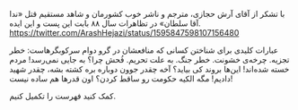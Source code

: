 با تشکر از آقای آرش حجازی، مترجم و ناشر خوب کشورمان و شاهد مستقیم قتل «ندا آقا سلطان» در تظاهرات سال ۸۸ بابت این پست و این ایده.
https://twitter.com/ArashHejazi/status/1595847598107156480

عبارات کلیدی برای شناختن کسانی که منافعشان در گرو دوام سرکوبگرهاست:
خطر تجزیه.
چرخه‌ی خشونت.
خطر جنگ.
به علت تحریم.
فُحش چرا؟
به جایی نمی‌رسد!
مردم خسته شده‌اند!
این‌ها بروند‌ کی بیاید؟
آخه چقدر جوون دوباره بره کشته بشه، چقدر شهید دادیم!
مگه الکیه حکومت رو ساقط کردن؟
اون قدرها هم ساده نیست!

کمک کنید فهرست را تکمیل کنیم.


